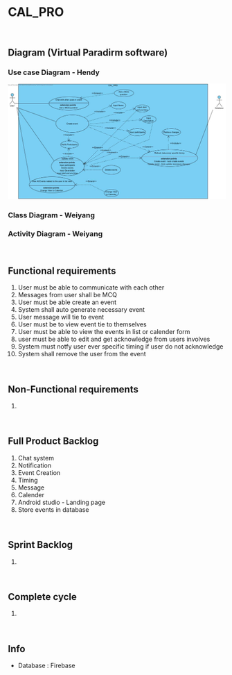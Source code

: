 # CAL_PRO <br /><br />

## Diagram (Virtual Paradirm software) <br /> 
### Use case Diagram - Hendy 
![use_case_diagram](https://github.com/Hendyley/CAL_PRO/blob/master/Diagram/Use%20Case%20Diagram_CAL_PRO.jpg)
### Class Diagram - Weiyang 
### Activity Diagram - Weiyang


 <br /> 
 
## Functional requirements
1. User must be able to communicate with each other
2. Messages from user shall be MCQ
3. User must be able create an event 
4. System shall auto generate necessary event
5. User message will tie to event
6. User must be to view event tie to themselves
7. User must be able to view the events in list or calender form
8. user must be able to edit and get acknowledge from users involves
9. System must notfy user ever specific timing if user do not acknowledge
10. System shall remove the user from the event 


<br />

## Non-Functional requirements
1.


<br />

## Full Product Backlog
1. Chat system
2. Notification
3. Event Creation
4. Timing
5. Message
6. Calender
7. Android studio - Landing page
8. Store events in database


<br />

## Sprint Backlog 
1.


<br />

## Complete cycle 
1.


<br />

## Info 
*  Database : Firebase
<br />


